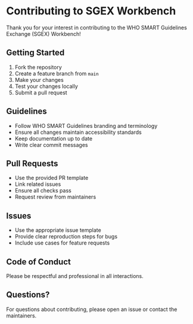 # Contributing to SGEX Workbench

Thank you for your interest in contributing to the WHO SMART Guidelines Exchange (SGEX) Workbench!

## Getting Started

1. Fork the repository
2. Create a feature branch from `main`
3. Make your changes
4. Test your changes locally
5. Submit a pull request

## Guidelines

- Follow WHO SMART Guidelines branding and terminology
- Ensure all changes maintain accessibility standards
- Keep documentation up to date
- Write clear commit messages

## Pull Requests

- Use the provided PR template
- Link related issues
- Ensure all checks pass
- Request review from maintainers

## Issues

- Use the appropriate issue template
- Provide clear reproduction steps for bugs
- Include use cases for feature requests

## Code of Conduct

Please be respectful and professional in all interactions.

## Questions?

For questions about contributing, please open an issue or contact the maintainers.